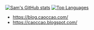 [![Sam's GitHub stats](https://github-readme-stats.vercel.app/api?username=caoccao)](https://github.com/anuraghazra/github-readme-stats)
[![Top Languages](https://github-readme-stats.vercel.app/api/top-langs/?username=caoccao&layout=compact)](https://github.com/anuraghazra/github-readme-stats)

- https://blog.caoccao.com/
- https://caoccao.blogspot.com/
